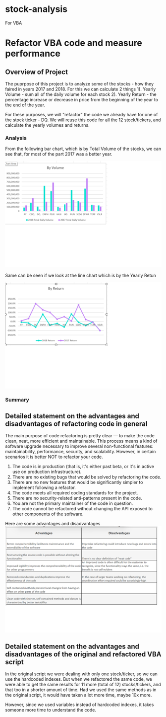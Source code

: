 # stock-analysis
For VBA

# Refactor VBA code and measure performance

## Overview of Project

The puprpose of this project is to analyze some of the stocks - how they faired in years 2017 and 2018. For this we can calculate 2 things
1). Yearly Volume - sum all of the daily volume for each stock
2). Yearly Return - the percentage increase or decrease in price from the beginning of the year to the end of the year.

For these purposes, we will "refactor" the code we already have for one of the stock ticker - DQ. We will reuse this code for all the 12 stock/tickers, and calculate the yearly volumes and returns.

### Analysis

From the following bar chart, which is by Total Volume of the stocks, we can see that, for most of the part 2017 was a better year.

![Chart](./By_volume.png)
 
Same can be seen if we look at the line chart which is by the Yearly Retun

![Chart](./By_return.png)

### Summary

## Detailed statement on the advantages and disadvantages of refactoring code in general

The main purpose of code refactoring is pretty clear — to make the code clean, neat, more efficient and maintainable. This process means a kind of software upgrade necessary to improve several non-functional features: maintainability, performance, security, and scalability.
However, in certain scenarios it is better NOT to refactor your code.
1. The code is in production (that is, it's either past beta, or it's in active use on production infrastructure).
2. There are no existing bugs that would be solved by refactoring the code.
3. There are no new features that would be significantly simpler to implement following a refactor.
4. The code meets all required coding standards for the project.
5. There are no security-related anti-patterns present in the code.
6. You are not the primary maintainer of the code in question.
7. The code cannot be refactored without changing the API exposed to other components of the software.

Here are some advantages and disadvantages
![Chart](./adv_disadv_refctor.png)

## Detailed statement on the advantages and disadvantages of the original and refactored VBA script 
  In the original script we were dealing with only one stock/ticker, so we can use the hardcoded indexes. But when we refactored the same code, we were able to 
get the same results for 11 more (total of 12) stocks/tickers, and that too in a shorter amount of time. Had we used the same methods as in the original script, it would have taken a lot more time, maybe 10x more.

However, since we used variables instead of hardcoded indexes, it takes someone more time to understand the code.



